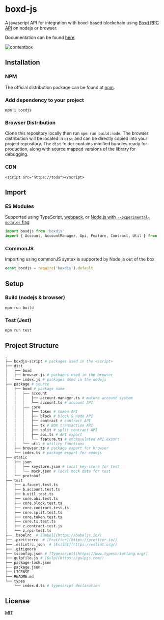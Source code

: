 # boxd-js

A javascript API for integration with boxd-based blockchain using [Boxd RPC API](https://github.com/BOXFoundation/boxd) on nodejs or browser.

Documentation can be found [here]().

![contentbox](https://contentbox.one/img/home-background.png)

## Installation

### NPM

The official distribution package can be found at [npm](https://www.npmjs.com/package/boxdjs).

### Add dependency to your project

```
npm i boxdjs
```

### Browser Distribution

Clone this repository locally then run `npm run build:node`. The browser distribution will be located in `dist` and can be directly copied into your project repository. The `dist` folder contains minified bundles ready for production, along with source mapped versions of the library for debugging.

### CDN

```
<script src="https://todo"></script>
```

## Import

### ES Modules

Supported using TypeScript, [webpack](https://webpack.js.org/api/module-methods), or [Node.js with `--experimental-modules` flag](https://nodejs.org/api/esm.html)

```js
import boxdjs from 'boxdjs'
import { Account, AccountManager, Api, Feature, Contract, Util } from 'boxdjs'
```

### CommonJS

Importing using commonJS syntax is supported by Node.js out of the box.

```js
const boxdjs = require('boxdjs').default
```

## Setup

### Build (nodejs & browser)

```
npm run build
```

### Test (Jest)

```
npm run test
```

## Project Structure

```bash
.
├── boxdjs-script # packages used in the <script>
├── dist
│   ├── boxd
│   ├── browser.js # packages used in the browser
│   └── index.js # packages used in the nodejs
├── package # source
│   ├── boxd # package name
│   │   ├── account
│   │   │   ├── account-manager.ts # mature account system
│   │   │   └── account.ts # account API
│   │   ├── core
│   │   │   ├── token # token API
│   │   │   ├── block # block & node API
│   │   │   ├── contract # contract API
│   │   │   ├── tx # BOX transaction API
│   │   │   ├── split # split contract API
│   │   │   ├── api.ts # API export
│   │   │   └── feature.ts # encapsulated API export
│   │   └── util # utility functions
│   ├── browser.ts # package export for browser
│   └── index.ts # package export for nodejs
├── static
│   ├── json
│   │   ├── keystore.json # local key-store for test
│   │   └── mock.json # local mock data for test
│   └── protobuf
├── test
│   ├── a.faucet.test.ts
│   ├── b.account.test.ts
│   ├── b.util.test.ts
│   ├── core.abi.test.ts
│   ├── core.block.test.ts
│   ├── core.contract.test.ts
│   ├── core.split.test.ts
│   ├── core.token.test.ts
│   ├── core.tx.test.ts
│   ├── z.contract-test.js
│   └── z.rpc-test.ts
├── .babelrc  # [Babel](https://babeljs.io/)
├── .prettierrc  # [Prettier](https://prettier.io/)
├── .eslintrc.json  # [Eslint](https://eslint.org/)
├── .gitignore
├── tsconfig.json # [Typescript](https://www.typescriptlang.org/)
├── gulpfile.js # [Gulp](https://gulpjs.com/)
├── package-lock.json
├── package.json
├── LICENSE
├── README.md
└── types
    └── index.d.ts # typescript declaration
```

## License

[MIT](./LICENSE)
